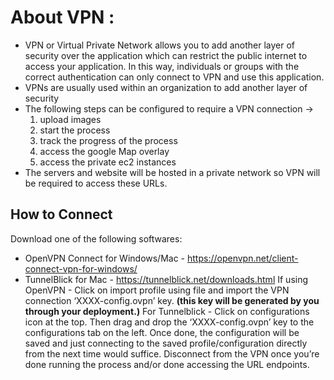# About VPN :
-   VPN or Virtual Private Network allows you to add another layer of security over the application which can restrict the public internet to access your application. In this way, individuals or groups with the correct authentication can only connect to VPN and use this application.
-   VPNs are usually used within an organization to add another layer of security
-   The following steps can be configured to require a VPN connection -> 
    1.  upload images 
    2.  start the process 
    3.  track the progress of the process 
    4.  access the google Map overlay
    5.  access the private ec2 instances 
-   The servers and website will be hosted in a private network so VPN will be required to access these URLs.

## How to Connect
Download one of the following softwares:
-   OpenVPN Connect for Windows/Mac - https://openvpn.net/client-connect-vpn-for-windows/
-   TunnelBlick for Mac - https://tunnelblick.net/downloads.html
If using OpenVPN - Click on import profile using file and import the VPN connection ‘XXXX-config.ovpn’ key. **(this key will be generated by you through your deployment.)**
For Tunnelblick - Click on configurations icon at the top. Then drag and drop the ‘XXXX-config.ovpn’ key to the configurations tab on the left.
Once done, the configuration will be saved and just connecting to the saved profile/configuration directly from the next time would suffice.
Disconnect from the VPN once you’re done running the process and/or done accessing the URL endpoints.